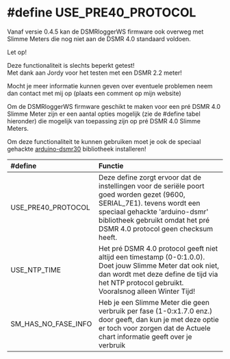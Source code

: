 # \#define USE\_PRE40\_PROTOCOL

Vanaf versie 0.4.5 kan de DSMRloggerWS firmware ook overweg met Slimme Meters die nog niet aan de DSMR 4.0 standaard voldoen.

Let op!

 Deze functionaliteit is slechts beperkt getest!  
Met dank aan Jordy voor het testen met een DSMR 2.2 meter!

 Mocht je meer informatie kunnen geven over eventuele problemen neem dan contact met mij op \(plaats een comment op mijn website\)

Om de DSMRloggerWS firmware geschikt te maken voor een pré DSMR 4.0 Slimme Meter zijn er een aantal opties mogelijk \(zie de \#define tabel hieronder\) die mogelijk van toepassing zijn op pré DSMR 4.0 Slimme Meters.

Om deze functionaliteit te kunnen gebruiken moet je ook de speciaal gehackte [arduino-dsmr30](https://github.com/mrWheel/arduino-dsmr30) bibliotheek installeren!

| \#define | Functie |
| :--- | :--- |
| USE\_PRE40\_PROTOCOL | Deze define zorgt ervoor dat de instellingen voor de seriële poort goed worden gezet \(9600, SERIAL\_7E1\). tevens wordt een speciaal gehackte 'arduino-dsmr' bibliotheek gebruikt omdat het pré DSMR 4.0 protocol geen checksum heeft. |
| USE\_NTP\_TIME | Het pré DSMR 4.0 protocol geeft niet altijd een timestamp \(0-0:1.0.0\). Doet jouw Slimme Meter dat ook niet, dan wordt met deze define de tijd via het NTP protocol gebruikt. Vooralsnog alleen Winter Tijd! |
| SM\_HAS\_NO\_FASE\_INFO | Heb je een Slimme Meter die geen verbruik per fase \(1-0:x1.7.0 enz.\) door geeft, dan kun je met deze optie er toch voor zorgen dat de Actuele chart informatie geeft over je verbruik |

